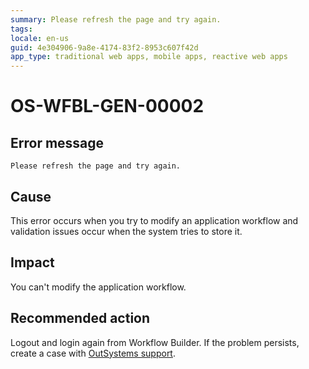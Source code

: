 ```yaml
---
summary: Please refresh the page and try again.
tags:
locale: en-us
guid: 4e304906-9a8e-4174-83f2-8953c607f42d
app_type: traditional web apps, mobile apps, reactive web apps
---
```


# OS-WFBL-GEN-00002

## Error message

`Please refresh the page and try again.`

## Cause

This error occurs when you try to modify an application workflow and validation issues occur when the system tries to store it.

## Impact

You can't modify the application workflow.

## Recommended action

Logout and login again from Workflow Builder. If the problem persists, create a case with [OutSystems support](https://success.outsystems.com/Support).
